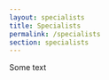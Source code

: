 ```yaml
---
layout: specialists
title: Specialists
permalink: /specialists
section: specialists
---
```

Some text
